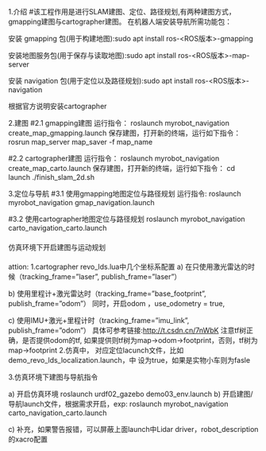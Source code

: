 1.介绍
#该工程作用是进行SLAM建图、定位、路径规划,有两种建图方式，gmapping建图与cartographer建图。
在机器人端安装导航所需功能包：

安装 gmapping 包(用于构建地图):sudo apt install ros-<ROS版本>-gmapping

安装地图服务包(用于保存与读取地图):sudo apt install ros-<ROS版本>-map-server

安装 navigation 包(用于定位以及路径规划):sudo apt install ros-<ROS版本>-navigation


根据官方说明安装cartographer

2.建图
#2.1 gmapping建图
运行指令：
 roslaunch myrobot_navigation create_map_gmapping.launch
保存建图，打开新的终端，运行如下指令：
 rosrun map_server map_saver -f map_name

#2.2 cartographer建图
运行指令：
 roslaunch myrobot_navigation create_map_carto.launch
保存建图，打开新的终端，运行如下指令：
cd launch
./finish_slam_2d.sh

3.定位与导航
#3.1 使用gmapping地图定位与路径规划
运行指令:
 roslaunch myrobot_navigation gmap_navigation.launch

#3.2 使用cartographer地图定位与路径规划
 roslaunch myrobot_navigation carto_navigation_carto.launch



####
仿真环境下开启建图与运动规划
####
attion:
1.cartographer revo_lds.lua中几个坐标系配置
a) 在只使用激光雷达的时候（tracking_frame=”laser”, publish_frame=”laser”）

b) 使用里程计+激光雷达时（tracking_frame=”base_footprint”, publish_frame=”odom”）
同时，开启odom ，use_odometry = true,

c) 使用IMU+激光+里程计时（tracking_frame=”imu_link”, publish_frame=”odom”）
具体可参考链接:http://t.csdn.cn/7nWbK
注意tf树正确，是否提供odom的tf, 如果提供则tf树为map->odom->footprint，否则，tf树为map->footprint
2.仿真中， 对应定位lacunch文件，比如demo_revo_lds_localization.launch，中 <param name="/use_sim_time" value="true" />设为true，如果是实物小车则为fasle

3.仿真环境下建图与导航指令

a) 开启仿真环境
roslaunch urdf02_gazebo demo03_env.launch
b) 开启建图/导航launch文件，根据需求开启，exp:
roslaunch myrobot_navigation carto_navigation_carto.launch 

c) 补充，如果警告报错，可以屏蔽上面launch中Lidar driver，robot_description的xacro配置

####



